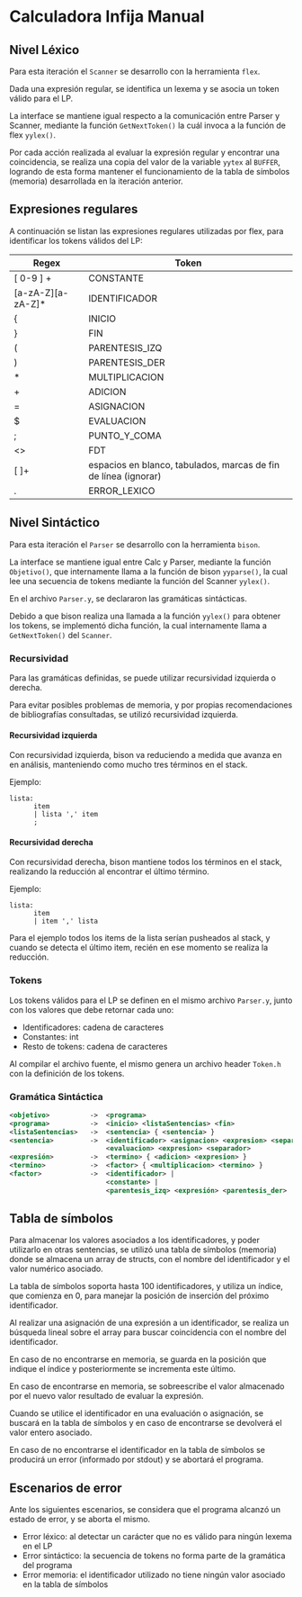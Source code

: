 # Calculadora Infija Manual

## Nivel Léxico

Para esta iteración el `Scanner` se desarrollo con la herramienta `flex`.

Dada una expresión regular, se identifica un lexema y se asocia un token válido para el LP.

La interface se mantiene igual respecto a la comunicación entre Parser y Scanner, mediante la función `GetNextToken()` la cuál invoca a la función de flex `yylex()`.

Por cada acción realizada al evaluar la expresión regular y encontrar una coincidencia, se realiza una copia del valor de la variable `yytex` al `BUFFER`, logrando de esta forma mantener el funcionamiento de la tabla de símbolos (memoria) desarrollada en la iteración anterior.

## Expresiones regulares

A continuación se listan las expresiones regulares utilizadas por flex, para identificar los tokens válidos del LP:

| Regex             | Token                                                           |
|-------------------|-----------------------------------------------------------------|
| [ 0-9 ] +         | CONSTANTE                                                       |
| [a-zA-Z][a-zA-Z]* | IDENTIFICADOR                                                   |
| \{                | INICIO                                                          |
| \}                | FIN                                                             |
| \(                | PARENTESIS_IZQ                                                  |
| \)                | PARENTESIS_DER                                                  |
| \*                | MULTIPLICACION                                                  |
| \+                | ADICION                                                         |
| \=                | ASIGNACION                                                      |
| \$                | EVALUACION                                                      |
| \;                | PUNTO_Y_COMA                                                    |
| <<EOF>>           | FDT                                                             |
| [ ]+              | espacios en blanco, tabulados, marcas de fin de línea (ignorar) |
| .                 | ERROR_LEXICO                                                    |


## Nivel Sintáctico

Para esta iteración el `Parser` se desarrollo con la herramienta `bison`.

La interface se mantiene igual entre Calc y Parser, mediante la función `Objetivo()`, que internamente llama a la función de bison `yyparse()`, la cual lee una secuencia de tokens mediante la función del Scanner `yylex()`.

En el archivo `Parser.y`, se declararon las gramáticas sintácticas.

Debido a que bison realiza una llamada a la función `yylex()` para obtener los tokens, se implementó dicha función, la cual internamente llama a `GetNextToken()` del `Scanner`.

### Recursividad

Para las gramáticas definidas, se puede utilizar 
recursividad izquierda o derecha.

Para evitar posibles problemas de memoria, y por propias recomendaciones de bibliografías consultadas, se utilizó recursividad izquierda.

#### Recursividad izquierda

Con recursividad izquierda, bison va reduciendo a medida que avanza en en análisis, manteniendo como mucho tres términos en el stack.

Ejemplo:

```
lista:
      item
      | lista ',' item
      ;
```

#### Recursividad derecha

Con recursividad derecha, bison mantiene todos los términos en el stack, realizando la reducción al encontrar el último término.

Ejemplo:

```
lista:
      item
      | item ',' lista
```

Para el ejemplo todos los items de la lista serían pusheados al stack, y cuando se detecta el último item, recién en ese momento se realiza la reducción.

### Tokens

Los tokens válidos para el LP se definen en el mismo archivo `Parser.y`, junto con los valores que debe retornar cada uno:

- Identificadores: cadena de caracteres
- Constantes: int
- Resto de tokens: cadena de caracteres

Al compilar el archivo fuente, el mismo genera un archivo header `Token.h` con la definición de los tokens.

### Gramática Sintáctica

```xml
<objetivo>          ->  <programa>
<programa>          ->  <inicio> <listaSentencias> <fin>
<listaSentencias>   ->  <sentencia> { <sentencia> } 
<sentencia>         ->  <identificador> <asignacion> <expresion> <separador> |
			            <evaluacion> <expresion> <separador>
<expresión>         ->  <termino> { <adicion> <expresion> }
<termino>           ->  <factor> { <multiplicacion> <termino> }
<factor>            ->  <identificador> |
                        <constante> |
                        <parentesis_izq> <expresión> <parentesis_der>
```

## Tabla de símbolos

Para almacenar los valores asociados a los identificadores, y poder utilizarlo en otras sentencias, se utilizó una tabla de símbolos (memoria) donde se almacena un array de structs, con el nombre del identificador y el valor numérico asociado.

La tabla de símbolos soporta hasta 100 identificadores, y utiliza un índice, que comienza en 0, para manejar la posición de inserción del próximo identificador.

Al realizar una asignación de una expresión a un identificador, se realiza un búsqueda lineal sobre el array para buscar coincidencia con el nombre del identificador.

En caso de no encontrarse en memoria, se guarda en la posición que indique el índice y posteriormente se incrementa este último.

En caso de encontrarse en memoria, se sobreescribe el valor almacenado por el nuevo valor resultado de evaluar la expresión.

Cuando se utilice el identificador en una evaluación o asignación, se buscará en la tabla de símbolos y en caso de encontrarse se devolverá el valor entero asociado.

En caso de no encontrarse el identificador en la tabla de símbolos se producirá un error (informado por stdout) y se abortará el programa.
## Escenarios de error

Ante los siguientes escenarios, se considera que el programa alcanzó un estado de error, y se aborta el mismo.

- Error léxico: al detectar un carácter que no es válido para ningún lexema en el LP
- Error sintáctico: la secuencia de tokens no forma parte de la gramática del programa
- Error memoria: el identificador utilizado no tiene ningún valor asociado en la tabla de símbolos